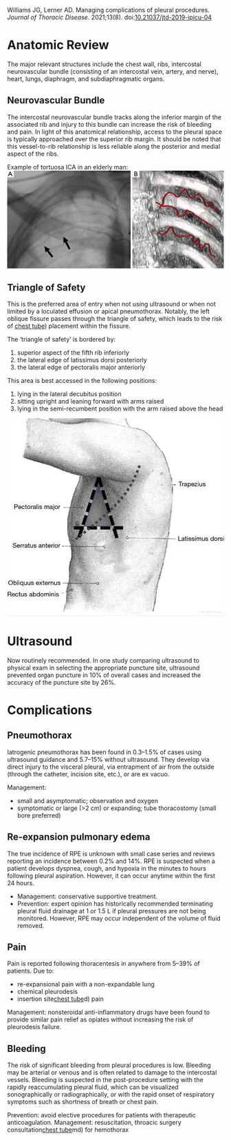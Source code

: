 Williams JG, Lerner AD. Managing complications of pleural procedures. _Journal of Thoracic Disease_. 2021;13(8). doi:[10.21037/jtd-2019-ipicu-04](https://doi.org/10.21037/jtd-2019-ipicu-04)

# Anatomic Review
The major relevant structures include the chest wall, ribs, intercostal neurovascular bundle (consisting of an intercostal vein, artery, and nerve), heart, lungs, diaphragm, and subdiaphragmatic organs.

## Neurovascular Bundle
The intercostal neurovascular bundle tracks along the inferior margin of the associated rib and injury to this bundle can increase the risk of bleeding and pain. In light of this anatomical relationship, access to the pleural space is typically approached over the superior rib margin. It should be noted that this vessel-to-rib relationship is less reliable along the posterior and medial aspect of the ribs.

Example of tortuosa ICA in an elderly man:
![](_attachments/Pasted%20image%2020221120234818.png)

## Triangle of Safety
This is the preferred area of entry when not using ultrasound or when not limited by a loculated effusion or apical pneumothorax. Notably, the left oblique fissure passes through the triangle of safety, which leads to the risk of [chest tube](Thoracostomies.md)) placement within the fissure.

The ‘triangle of safety’ is bordered by:
1) superior aspect of the fifth rib inferiorly
2) the lateral edge of latissimus dorsi posteriorly
3) the lateral edge of pectoralis major anteriorly

This area is best accessed in the following positions:
1) lying in the lateral decubitus position
2) sitting upright and leaning forward with arms raised
3) lying in the semi-recumbent position with the arm raised above the head

![](_attachments/Pasted%20image%2020221120235125.png)

# Ultrasound
Now routinely recommended. In one study comparing ultrasound to physical exam in selecting the appropriate puncture site, ultrasound prevented organ puncture in 10% of overall cases and increased the accuracy of the puncture site by 26%.

# Complications
## Pneumothorax
Iatrogenic pneumothorax has been found in 0.3–1.5% of cases using ultrasound guidance and 5.7–15% without ultrasound. They develop via  direct injury to the visceral pleural, via entrapment of air from the outside (through the catheter, incision site, etc.), or are ex vacuo.

Management: 
- small and asymptomatic; observation and oxygen
- symptomatic or large (>2 cm) or expanding; tube thoracostomy (small bore preferred)

## Re-expansion pulmonary edema
The true incidence of RPE is unknown with small case series and reviews reporting an incidence between 0.2% and 14%. RPE is suspected when a patient develops dyspnea, cough, and hypoxia in the minutes to hours following pleural aspiration. However, it can occur anytime within the first 24 hours.
- Management: conservative supportive treatment.
- Prevention: expert opinion has historically recommended terminating pleural fluid drainage at 1 or 1.5 L if pleural pressures are not being monitored. However, RPE may occur independent of the volume of fluid removed. 

## Pain
Pain is reported following thoracentesis in anywhere from 5–39% of patients. Due to:
- re-expansional pain with a non-expandable lung
- chemical pleurodesis
- insertion site[chest tube](Thoracostomies.md)d) pain

Management: nonsteroidal anti-inflammatory drugs have been found to provide similar pain relief as opiates without increasing the risk of pleurodesis failure.

## Bleeding
The risk of significant bleeding from pleural procedures is low. Bleeding may be arterial or venous and is often related to damage to the intercostal vessels. Bleeding is suspected in the post-procedure setting with the rapidly reaccumulating pleural fluid, which can be visualized sonographically or radiographically, or with the rapid onset of respiratory symptoms such as shortness of breath or chest pain.

Prevention: avoid elective procedures for patients with therapeutic anticoagulation. 
Management: resuscitation, throacic surgery consultation[chest tube](Thoracostomies.md)md) for hemothorax